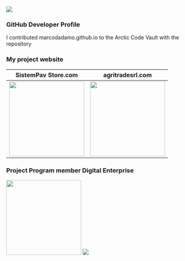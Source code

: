 <img src="https://marcodadamoeu.files.wordpress.com/2020/04/cropped-icona-marco-dadamo-1.png">

### GitHub Developer Profile
I contributed marcodadamo.github.io to the Arctic Code Vault with the repository

### My project website
| SistemPav Store.com                                                                                                                                    | agritradesrl.com |
|--------------------------------------------------------------------------------------------------------------------------------------------------------|------------------|
|<img src="https://i2.wp.com/sistempavstore.com/wp-content/uploads/2020/06/cropped-SistemPav-Store-logo-social-fondo-scuro.png?w=1009&ssl=1" width="200"> | <img src="https://agritradesrl.files.wordpress.com/2020/04/cropped-agritrade-logo-original-inglese-copia.jpg?w=750&h=296" width="200"> |

### Project Program member Digital Enterprise
<img src="https://marcodadamoeu.files.wordpress.com/2020/05/sfonto-datatrade.png" width="200"> <img src="https://marcodadamoeu.files.wordpress.com/2020/04/coutrynotebook-image.png">
